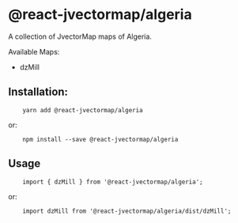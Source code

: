 # @react-jvectormap/algeria

A collection of JvectorMap maps of Algeria.

Available Maps:

- dzMill

## Installation:

```
    yarn add @react-jvectormap/algeria
```

or:

```
    npm install --save @react-jvectormap/algeria
```

## Usage

```
    import { dzMill } from '@react-jvectormap/algeria';
```

or:

```
    import dzMill from '@react-jvectormap/algeria/dist/dzMill';
```
